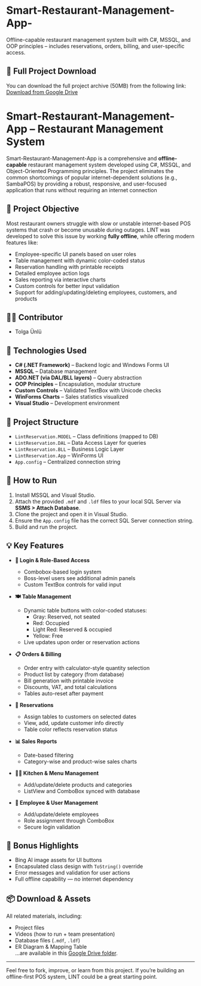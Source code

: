 # Smart-Restaurant-Management-App-
Offline-capable restaurant management system built with C#, MSSQL, and OOP principles – includes reservations, orders, billing, and user-specific access.
## 🔗 Full Project Download
You can download the full project archive (50MB) from the following link:  
[Download from Google Drive](https://drive.google.com/drive/folders/1fR2MUlHl9GQbXTD5S0zQZ26aFTOlSHOY?usp=sharing)
# Smart-Restaurant-Management-App – Restaurant Management System

Smart-Restaurant-Management-App is a comprehensive and **offline-capable** restaurant management system developed using C#, MSSQL, and Object-Oriented Programming principles. The project eliminates the common shortcomings of popular internet-dependent solutions (e.g., SambaPOS) by providing a robust, responsive, and user-focused application that runs without requiring an internet connection

## 🎯 Project Objective

Most restaurant owners struggle with slow or unstable internet-based POS systems that crash or become unusable during outages. LINT was developed to solve this issue by working **fully offline**, while offering modern features like:

- Employee-specific UI panels based on user roles  
- Table management with dynamic color-coded status  
- Reservation handling with printable receipts  
- Detailed employee action logs  
- Sales reporting via interactive charts  
- Custom controls for better input validation  
- Support for adding/updating/deleting employees, customers, and products

## 👨‍💻 Contributor
- Tolga Ünlü 

## 🧱 Technologies Used

- **C# (.NET Framework)** – Backend logic and Windows Forms UI  
- **MSSQL** – Database management  
- **ADO.NET (via DAL/BLL layers)** – Query abstraction  
- **OOP Principles** – Encapsulation, modular structure  
- **Custom Controls** – Validated TextBox with Unicode checks  
- **WinForms Charts** – Sales statistics visualized  
- **Visual Studio** – Development environment

## 🧰 Project Structure

- `LintReservation.MODEL` – Class definitions (mapped to DB)
- `LintReservation.DAL` – Data Access Layer for queries
- `LintReservation.BLL` – Business Logic Layer
- `LintReservation.App` – WinForms UI
- `App.config` – Centralized connection string

## 🚀 How to Run

1. Install MSSQL and Visual Studio.
2. Attach the provided `.mdf` and `.ldf` files to your local SQL Server via **SSMS > Attach Database**.
3. Clone the project and open it in Visual Studio.
4. Ensure the `App.config` file has the correct SQL Server connection string.
5. Build and run the project.

## 💡 Key Features

- **🔐 Login & Role-Based Access**
  - Combobox-based login system
  - Boss-level users see additional admin panels
  - Custom TextBox controls for valid input

- **🍽 Table Management**
  - Dynamic table buttons with color-coded statuses:
    - Gray: Reserved, not seated
    - Red: Occupied
    - Light Red: Reserved & occupied
    - Yellow: Free
  - Live updates upon order or reservation actions

- **📋 Orders & Billing**
  - Order entry with calculator-style quantity selection
  - Product list by category (from database)
  - Bill generation with printable invoice
  - Discounts, VAT, and total calculations
  - Tables auto-reset after payment

- **📆 Reservations**
  - Assign tables to customers on selected dates
  - View, add, update customer info directly
  - Table color reflects reservation status

- **📊 Sales Reports**
  - Date-based filtering
  - Category-wise and product-wise sales charts

- **🧑‍🍳 Kitchen & Menu Management**
  - Add/update/delete products and categories
  - ListView and ComboBox synced with database

- **👥 Employee & User Management**
  - Add/update/delete employees
  - Role assignment through ComboBox
  - Secure login validation

## 🧪 Bonus Highlights

- Bing AI image assets for UI buttons
- Encapsulated class design with `ToString()` override
- Error messages and validation for user actions
- Full offline capability — no internet dependency

## 📦 Download & Assets

All related materials, including:
- Project files
- Videos (how to run + team presentation)
- Database files (`.mdf`, `.ldf`)
- ER Diagram & Mapping Table  
…are available in this [Google Drive folder](https://drive.google.com/drive/folders/1fR2MUlHl9GQbXTD5S0zQZ26aFTOlSHOY?usp=sharing).

---

Feel free to fork, improve, or learn from this project. If you’re building an offline-first POS system, LINT could be a great starting point.
